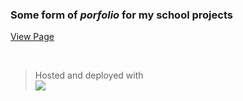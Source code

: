 ### Some form of _porfolio_ for my school projects

[View Page](https://school.viktormelin.com)

<br> 

> Hosted and deployed with  
> <a href="https://railway.app?referralCode=Su0yhZ" target="_blank"><img src="https://img.shields.io/badge/-railway.app-0B0D0E?style=flat&logo=railway&logoColor=white" /></a>
